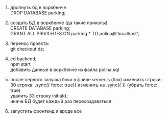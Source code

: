 1. дропнуть бд в воркбенче  
  DROP DATABASE parking;  
  
2. создать БД в воркбенче (да такие приколы)  
  CREATE DATABASE parking;  
  GRANT ALL PRIVILEGES ON parking.* TO polina@'localhost';  

3. перенос проекта:  
  git checkout dz;  

4. cd backend;  
   npm start  
   добавить данные в воркбенче из файла polina.sql  
 
5. после первого запуска бэка в файле server.js (бэк)  изменить строки:  
  30 строка: .sync({ force: true}) изменить на  .sync({ })    (убрать force: true)  
  удалить 33 строку  initial();   
  иначе БД будет каждый раз пересоздаваться  
  
6. запустить фронтенд и вроде все  
